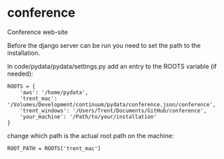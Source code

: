 conference
==========

Conference web-site


Before the django server can be run you need to set the path to the installation.

In code/pydata/pydata/settings.py add an entry to the ROOTS variable (if needed):

	ROOTS = {
	    'aws': '/home/pydata',
	    'trent_mac': '/Volumes/Development/continuum/pydata/conference.json/conference',
	    'trent_windows': '/Users/Trent/Documents/GitHub/conference',
	    'your_machine': '/Path/to/your/installation'
	}

change which path is the actual root path on the machine:

	ROOT_PATH = ROOTS['trent_mac']

